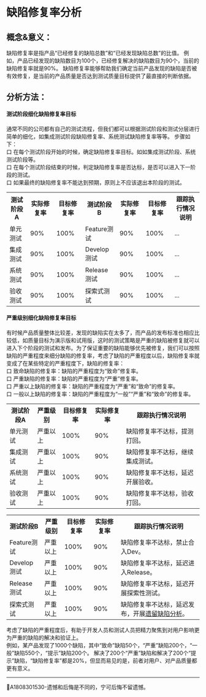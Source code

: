 # 缺陷修复率分析

## 概念&意义：
缺陷修复率是指产品“已经修复的缺陷总数”和“已经发现缺陷总数”的比值。
例如，产品已经发现的缺陷数目为100个，已经修复解决的缺陷数目为90个，当前的缺陷修复率就是90%。
缺陷修复率能够帮助我们确定当前产品发现的缺陷是否被有效修复，是当前的产品质量是否达到测试质量目标提供了最直接的判断依据。

## 分析方法：
#### 测试阶段细化缺陷修复率目标
通常不同的公司都有自己的测试流程，但我们都可以根据测试阶段和测试分层进行简单的细化，如集成测试阶段缺陷修复率、系统测试缺陷修复率等等。
步骤如下：   
口  在每个测试阶段开始的时候，确定缺陷修复率目标。如如集成测试阶段、系统测试阶段等。   
口  在每个测试阶段结束的时候，判定缺陷修复率是否达标，是否可以进入下一阶段的测试。   
口  如果最终的缺陷修复率不能达到预期，原则上不应该退出本阶段的测试。
<table>
	<tr>
		<th>测试阶段A</th>
		<th>实际修复率</th>
		<th>目标修复率</th>
		<th>测试阶段B</th>
		<th>实际修复率</th>
		<th>目标修复率</th>
		<th>跟踪执行情况说明</th>
	</tr>
	<tr>
		<td >单元测试</td>
		<td>90%</td>
		<td>100%</td>
		<td >Feature测试</td>
		<td>90%</td>
		<td>100%</td>
		<td>...</td>
	</tr>
	<tr>
		<td >集成测试</td>
		<td>90%</td>
		<td>100%</td>
		<td >Develop测试</td>
		<td>90%</td>
		<td>100%</td>
		<td>...</td>
	</tr>
	<tr>
		<td >系统测试</td>
		<td>90%</td>
		<td>100%</td>
		<td >Release测试</td>
		<td>90%</td>
		<td>100%</td>
		<td>...</td>
	</tr>
	<tr>
		<td >验收测试</td>
		<td>90%</td>
		<td>100%</td>
		<td >探索式测试</td>
		<td>90%</td>
		<td>100%</td>
		<td>...</td>
	</tr>
</table>

#### 严重级别细化缺陷修复率目标
有时候产品质量整体比较差，发现的缺陷实在太多了，而产品的发布标准也相应比较低，如质量目标为演示版和试用版，这时的测试策略是严重的缺陷被修复就可以进入下个阶段的测试和发布。为了保证重要的缺陷能够优先被修复，我们可以按照缺陷的严重程度来细分缺陷的修复率，考虑了缺陷的严重程度以后，缺陷修复率就变成了在某些特定的严重程度下，缺陷的修复率：    
口  致命缺陷的修复率：缺陷的严重程度为“致命”修复率。   
口  严重缺陷的修复率：缺陷的严重程度为“严重”修复率。   
口  严重以上缺陷的修复率：缺陷的严重程度为“严重”和“致命”的修复率。  
口  一般以上缺陷的修复率：缺陷的严重程度为“一般”“严重”和“致命”的修复率。 
<table>
	<tr>
		<th>测试阶段A</th>
		<th>严重级别</th>
		<th>目标修复率</th>
		<th>实际修复率</th>
		<th>跟踪执行情况说明</th>
	</tr>
	<tr>
		<td>单元测试</td>
		<td>严重以上</td>
		<td>100%</td>
		<td>90%</td>
		<td>缺陷修复率不达标，提测打回。</td>
	</tr>
	<tr>
		<td>集成测试</td>
		<td>严重以上</td>
		<td>100%</td>
		<td>90%</td>
		<td>缺陷修复率不达标，继续集成测试。</td>
	</tr>
	<tr>
		<td>系统测试</td>
		<td>严重以上</td>
		<td>100%</td>
		<td>90%</td>
		<td>缺陷修复率不达标，延迟开展验收。</td>
	</tr>
	<tr>
		<td>验收测试</td>
		<td>严重以上</td>
		<td>100%</td>
		<td>90%</td>
		<td>缺陷修复率不达标，验收打回。</td>
	</tr>
</table>
 <table>
	<tr>
		<th>测试阶段B</th>
		<th>严重级别</th>
		<th>目标修复率</th>
		<th>实际修复率</th>
		<th>跟踪执行情况说明</th>
	</tr>
	<tr>
		<td >Feature测试</td>
		<td>严重以上</td>
		<td>100%</td>
		<td>90%</td>
		<td>缺陷修复率不达标，禁止合入Dev。</td>
	</tr>
	<tr>
		<td >Develop测试</td>
		<td>严重以上</td>
		<td>100%</td>
		<td>90%</td>
		<td>缺陷修复率不达标，延迟进入Release。</td>
	</tr>
	<tr>
		<td >Release测试</td>
		<td>严重以上</td>
		<td>100%</td>
		<td>90%</td>
		<td>缺陷修复率不达标，延迟开展探索性测试。</td>
	</tr>
	<tr>
		<td >探索式测试</td>
		<td>严重以上</td>
		<td>100%</td>
		<td>90%</td>
		<td>缺陷修复率不达标，延迟发布，开展<a href="https://shen89s.github.io/#/books/遗留缺陷分析" target="_blank">遗留缺陷分析</a>。</td>
	</tr>
</table>

考虑了缺陷的严重程度后，有助于开发人员和测试人员把精力聚焦到对用户影响更为严重的缺陷的解决和验证上。   
例如，某产品发现了1000个缺陷，其中“致命”缺陷50个，“严重”缺陷200个，“一般”缺陷550个，“提示”缺陷200个。
解决了200个“严重”缺陷和解决了200个“提示”缺陷，“缺陷修复率”都是20%，但显而易见的是，前者对用户、对产品质量都更有意义。

* * *
:bell:A1808301530-遗憾和后悔是不同的，宁可后悔不留遗憾。
